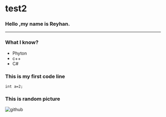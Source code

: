 # test2
### Hello ,my name is Reyhan.
-----------------------
### What I know?
- Phyton
- c++
- C#
### This is my first code line
```
int a=2;
```
### This is random picture

![github](https://play-lh.googleusercontent.com/PCpXdqvUWfCW1mXhH1Y_98yBpgsWxuTSTofy3NGMo9yBTATDyzVkqU580bfSln50bFU)
